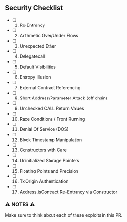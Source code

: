 ## Security Checklist

- [ ] 1. Re-Entrancy
- [ ] 2. Arithmetic Over/Under Flows
- [ ] 3. Unexpected Ether
- [ ] 4. Delegatecall
- [ ] 5. Default Visibilities
- [ ] 6. Entropy Illusion
- [ ] 7. External Contract Referencing
- [ ] 8. Short Address/Parameter Attack (off chain)
- [ ] 9. Unchecked CALL Return Values
- [ ] 10. Race Conditions / Front Running
- [ ] 11. Denial Of Service (DOS)
- [ ] 12. Block Timestamp Manipulation
- [ ] 13. Constructors with Care
- [ ] 14. Uninitialized Storage Pointers
- [ ] 15. Floating Points and Precision
- [ ] 16. Tx.Origin Authentication
- [ ] 17. Address.isContract Re-Entrancy via Constructor

### ⚠️ NOTES ⚠️

Make sure to think about each of these exploits in this PR.

